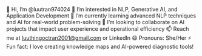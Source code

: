 👋 Hi, I’m @luutran974024
👀 I’m interested in NLP, Generative AI, and Application Development
🌱 I’m currently learning advanced NLP techniques and AI for real-world problem-solving
💞️ I’m looking to collaborate on AI projects that impact user experience and operational efficiency
📫 Reach me at luuthingoctran2001@gmail.com or LinkedIn
😄 Pronouns: She/Her
⚡ Fun fact: I love creating knowledge maps and AI-powered diagnostic tools!

<!---
![GitHub](https://img.shields.io/badge/GitHub-3776AB?style=for-the-badge&logo=github&logoColor=white)
![C++](https://img.shields.io/badge/C++-00599C?style=for-the-badge&logo=c%2B%2B&logoColor=white)
![Java](https://img.shields.io/badge/Java-FF6F00?style=for-the-badge&logo=java&logoColor=white)
![Python](https://img.shields.io/badge/Python-3776AB?style=for-the-badge&logo=python&logoColor=white)
![TensorFlow](https://img.shields.io/badge/TensorFlow-FF6F00?style=for-the-badge&logo=tensorflow&logoColor=white)
![PyTorch](https://img.shields.io/badge/PyTorch-EE4C2C?style=for-the-badge&logo=pytorch&logoColor=white)
![Docker](https://img.shields.io/badge/Docker-2496ED?style=for-the-badge&logo=docker&logoColor=white)
![HTML5](https://img.shields.io/badge/HTML5-E34F26?style=for-the-badge&logo=html5&logoColor=white)
![GitHub](https://img.shields.io/badge/GitHub-000000?style=for-the-badge&logo=github&logoColor=white)
![Jupyter](https://img.shields.io/badge/Jupyter-8E75B2?style=for-the-badge&logo=jupyter&logoColor=white)

--->

